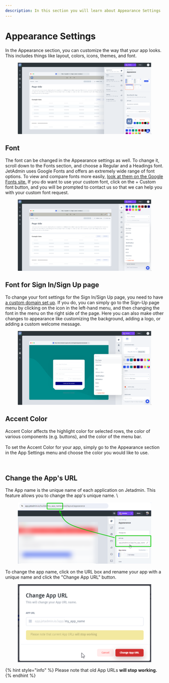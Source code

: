 ```yaml
---
description: In this section you will learn about Appearance Settings
---
```


# Appearance Settings

In the Appearance section, you can customize the way that your app looks. This includes things like layout, colors, icons, themes, and font.

<figure><img src="../../../../.gitbook/assets/image (2) (6).png" alt=""><figcaption></figcaption></figure>

## Font

The font can be changed in the Appearance settings as well. To change it, scroll down to the Fonts section, and choose a Regular and a Headings font. JetAdmin uses Google Fonts and offers an extremely wide range of font options. To view and compare fonts more easily, [look at them on the Google Fonts site.](https://fonts.google.com/) If you do want to use your custom font, click on the + Custom font button, and you will be prompted to contact us so that we can help you with your custom font request.

<figure><img src="../../../../.gitbook/assets/image (3) (4).png" alt=""><figcaption></figcaption></figure>

## Font for Sign In/Sign Up page

To change your font settings for the Sign In/Sign Up page, you need to have [a custom domain set up](https://docs.jetadmin.io/user-guide/core-concept/jet-ui/layouts-and-branding/custom-domain-and-transactional-emails). If you do, you can simply go to the Sign-Up page menu by clicking on the icon in the left-hand menu, and then changing the font in the menu on the right side of the page. Here you can also make other changes to appearance like customizing the background, adding a logo, or adding a custom welcome message.

<figure><img src="../../../../.gitbook/assets/Снимок экрана 2023-03-27 в 21.05.10.png" alt=""><figcaption></figcaption></figure>

## Accent Color

Accent Color affects the highlight color for selected rows, the color of various components (e.g. buttons), and the color of the menu bar.\
\
To set the Accent Color for your app, simply go to the Appearance section in the App Settings menu and choose the color you would like to use.

<figure><img src="https://lh4.googleusercontent.com/WqONVJScbA9pilsZVenSH0DhxCqPQuUDsfFb4cXyjkAl-xebbX3aFxlm_9FL0cUfYTSOmAN7cIZMH_qcu0LvA0csgaSz63zhhHibK3yH397O8v6ISGLeRqBdWrdjudwjlwc10O-ZXu9LdQ0=s2048" alt=""><figcaption></figcaption></figure>

## Change the App's URL

The App name is the unique name of each application on Jetadmin. This feature allows you to change the app's unique name. \


<div align="left">

<figure><img src="../../../../.gitbook/assets/image (1) (1) (1) (1) (1) (1) (1) (1) (1) (1) (1) (1).png" alt=""><figcaption></figcaption></figure>

</div>

To change the app name, click on the URL box and rename your app with a unique name and click the "Change App URL" button.&#x20;

<div align="left">

<figure><img src="../../../../.gitbook/assets/image (1) (1) (1) (1) (1) (1) (1) (1) (1) (1) (1).png" alt=""><figcaption></figcaption></figure>

</div>

{% hint style="info" %}
Please note that old App URLs **will stop working.**
{% endhint %}
